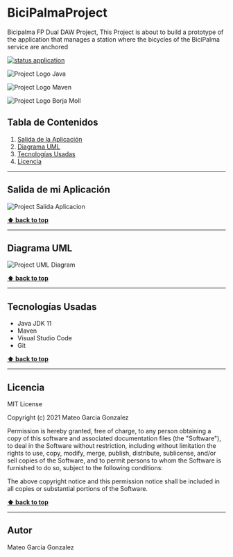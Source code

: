 # BiciPalmaProject
Bicipalma FP Dual DAW Project, This Project is about to build a prototype of the application that manages a station where the bicycles of the BiciPalma service are anchored

[![status application](https://img.shields.io/badge/status-stable-brightgreen)](URL_Proyecto)

<!--Logos-->

![Project Logo Java](https://github.com/MateoGarciaG/BiciPalmaProject/doc/img/java.png)

![Project Logo Maven](https://github.com/MateoGarciaG/BiciPalmaProject/doc/img/apache_maven.png)

![Project Logo Borja Moll](https://github.com/MateoGarciaG/BiciPalmaProject/doc/img/logocifp.png)

## Tabla de Contenidos

1. [Salida de la Aplicación](#salidas-de-la-aplicacion)
1. [Diagrama UML](#diagrama-uml)
1. [Tecnologías Usadas](#tecnologias-usadas)
1. [Licencia](#licencia)

---

## Salida de mi Aplicación
![Project Salida Aplicacion](https://github.com/MateoGarciaG/BiciPalmaProject/doc/salida_consola.JPG)

**[⬆ back to top](#tabla-de-contenidos)**


---

## Diagrama UML
![Project UML Diagram](https://github.com/MateoGarciaG/BiciPalmaProject/doc/diagrama_clases_UML.png)

**[⬆ back to top](#tabla-de-contenidos)**

---

## Tecnologías Usadas

- Java JDK 11
- Maven
- Visual Studio Code
- Git


**[⬆ back to top](#tabla-de-contenidos)**

---



## Licencia

MIT License

Copyright (c) 2021 Mateo Garcia Gonzalez

Permission is hereby granted, free of charge, to any person obtaining a copy
of this software and associated documentation files (the "Software"), to deal
in the Software without restriction, including without limitation the rights
to use, copy, modify, merge, publish, distribute, sublicense, and/or sell
copies of the Software, and to permit persons to whom the Software is
furnished to do so, subject to the following conditions:

The above copyright notice and this permission notice shall be included in all
copies or substantial portions of the Software.


**[⬆ back to top](#tabla-de-contenidos)**

---


## Autor
Mateo Garcia Gonzalez